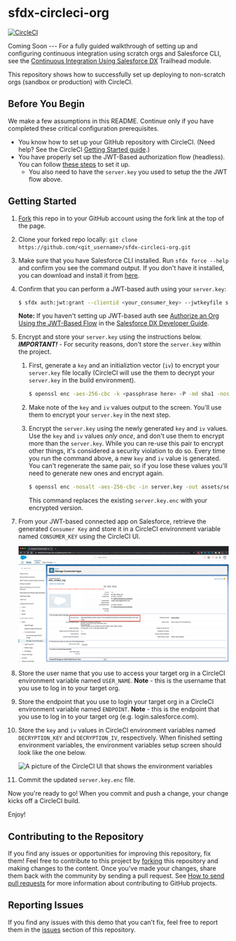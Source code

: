 # sfdx-circleci-org 
[![CircleCI](https://circleci.com/gh/forcedotcom/sfdx-circleci-org.svg?style=svg)](https://circleci.com/gh/forcedotcom/sfdx-circleci-org)


Coming Soon --- For a fully guided walkthrough of setting up and configuring continuous integration using scratch orgs and Salesforce CLI, see the [Continuous Integration Using Salesforce DX](https://trailhead.salesforce.com/modules/sfdx_travis_ci) Trailhead module.

This repository shows how to successfully set up deploying to non-scratch orgs (sandbox or production) with CircleCI. 

## Before You Begin
We make a few assumptions in this README. Continue only if you have completed these critical configuration prerequisites.

- You know how to set up your GitHub repository with CircleCI. (Need help? See the CircleCI [Getting Started guide](https://circleci.com/docs/2.0/).)
- You have properly set up the JWT-Based authorization flow (headless). You can follow [these steps](https://developer.salesforce.com/docs/atlas.en-us.sfdx_dev.meta/sfdx_dev/sfdx_dev_auth_jwt_flow.htm) to set it up.
  - You also need to have the `server.key` you used to setup the the JWT flow above.

## Getting Started
1. [Fork](http://help.github.com/fork-a-repo/) this repo in to your GitHub account using the fork link at the top of the page.

1. Clone your forked repo locally: `git clone https://github.com/<git_username>/sfdx-circleci-org.git`

1. Make sure that you have Salesforce CLI installed. Run `sfdx force --help` and confirm you see the command output. If you don't have it installed, you can download and install it from [here](https://developer.salesforce.com/tools/sfdxcli).

1. Confirm that you can perform a JWT-based auth using your `server.key`: 
    ```bash
    $ sfdx auth:jwt:grant --clientid <your_consumer_key> --jwtkeyfile server.key --username <your_username> --setdefaultdevhubusername
    ```

    **Note:** If you haven't setting up JWT-based auth see [Authorize an Org Using the JWT-Based Flow](https://developer.salesforce.com/docs/atlas.en-us.sfdx_dev.meta/sfdx_dev/sfdx_dev_auth_jwt_flow.htm) in the [Salesforce DX Developer Guide](https://developer.salesforce.com/docs/atlas.en-us.sfdx_dev.meta/sfdx_dev).

1. Encrypt and store your `server.key` using the instructions below.  
    ***IMPORTANT!*** - For security reasons, don't store the `server.key` within the project.

    1. First, generate a `key` and an initializtion vector (`iv`) to encrypt your `server.key` file locally
    (CircleCI will use the them to decrypt your `server.key` in the build environment).

        ```bash
        $ openssl enc -aes-256-cbc -k <passphrase here> -P -md sha1 -nosalt
        ```

    1. Make note of the `key` and `iv` values output to the screen. You'll use them to encrypt your `server.key` in the next step.

    1. Encrypt the `server.key` using the newly generated `key` and `iv` values. Use the `key` and `iv` values *only once*, and don't use them to encrypt more than the `server.key`.  While you can re-use this pair to encrypt other things, it's considered a security violation to do so. Every time you run the command above, a new `key` and `iv` value is generated. You can't regenerate the same pair, so if you lose these values you'll need to generate new ones and encrypt again.

        ```bash
        $ openssl enc -nosalt -aes-256-cbc -in server.key -out assets/server.key.enc -base64 -K <key> -iv <iv>
        ```
        This command replaces the existing `server.key.enc` with your encrypted version.

7) From your JWT-based connected app on Salesforce, retrieve the generated `Consumer Key` and store it in a CircleCI environment variable named `CONSUMER_KEY` using the CircleCI UI.

    ![A picture of the Salesforce UI that shows the Connected App management screen](assets/images/consumer_key.png)

8) Store the user name that you use to access your target org in a CircleCI environment variable named `USER_NAME`. 
**Note** - this is the username that you use to log in to your target org.

9) Store the endpoint that you use to login your target org in a CircleCI environment variable named `ENDPOINT`. **Note** - this is the endpoint that you use to log in to your target org (e.g. login.salesforce.com).

10) Store the `key` and `iv` values in CircleCI environment variables named `DECRYPTION_KEY` and `DECRYPTION_IV`, respectively.  When finished setting environment variables, the environment variables setup screen should look like the one below.

    ![A picture of the CircleCI UI that shows the environment variables](assets/images/Circleci-variables.png)

11) Commit the updated `server.key.enc` file.

Now you're ready to go! When you commit and push a change, your change kicks off a CircleCI build.

Enjoy!

## Contributing to the Repository ###

If you find any issues or opportunities for improving this repository, fix them! Feel free to contribute to this project by [forking](http://help.github.com/fork-a-repo/) this repository and making changes to the content. Once you've made your changes, share them back with the community by sending a pull request. See [How to send pull requests](http://help.github.com/send-pull-requests/) for more information about contributing to GitHub projects.

## Reporting Issues ###

If you find any issues with this demo that you can't fix, feel free to report them in the [issues](https://github.com/forcedotcom/sfdx-circleci-org/issues) section of this repository.
